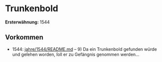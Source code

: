 # Trunkenbold

**Ersterwähnung:** 1544

## Vorkommen
- 1544: [jahre/1544/README.md](../jahre/1544/README.md) – 9) Da ein Trunkenbold gefunden würde und geſehen
worden, ſoll er zu Gefängnis genommen werden...
